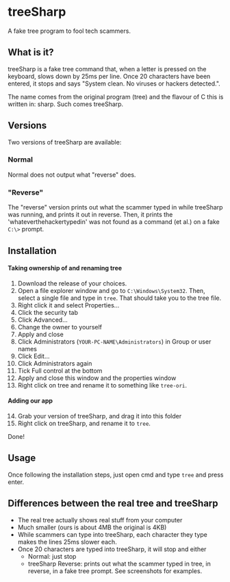 # treeSharp
A fake tree program to fool tech scammers.

## What is it?

treeSharp is a fake tree command that, when a letter is pressed on the keyboard, slows down by 25ms per line. Once 20 characters have been entered, it stops and says "System clean. No viruses or hackers detected.".

The name comes from the original program (tree) and the flavour of C this is written in: sharp. Such comes treeSharp.

## Versions

Two versions of treeSharp are available:
### Normal
Normal does not output what "reverse" does.

### "Reverse"
The "reverse" version prints out what the scammer typed in while treeSharp was running, and prints it out in reverse. Then, it prints the 'whateverthehackertypedin' was not found as a command (et al.) on a fake `C:\>` prompt.

## Installation

#### Taking ownership of and renaming tree
1. Download the release of your choices.
2. Open a file explorer window and go to `C:\Windows\System32`. Then, select a single file and type in `tree`. That should take you to the tree file.
3. Right click it and select Properties...
4. Click the security tab
5. Click Advanced...
6. Change the owner to yourself
7. Apply and close
8. Click Administrators (`YOUR-PC-NAME\Administrators`) in Group or user names
9. Click Edit...
10. Click Administrators again
11. Tick Full control at the bottom
12. Apply and close this window and the properties window
13. Right click on tree and rename it to something like `tree-ori`.

#### Adding our app
14. Grab your version of treeSharp, and drag it into this folder
15. Right click on treeSharp, and rename it to `tree`.

Done!

## Usage

Once following the installation steps, just open cmd and type `tree` and press enter.

## Differences between the real tree and treeSharp

- The real tree actually shows real stuff from your computer
- Much smaller (ours is about 4MB the original is 4KB)
- While scammers can type into treeSharp, each character they type makes the lines 25ms slower each.
- Once 20 characters are typed into treeSharp, it will stop and either 
  - Normal: just stop
  - treeSharp Reverse: prints out what the scammer typed in tree, in reverse, in a fake tree prompt. See screenshots for examples.
